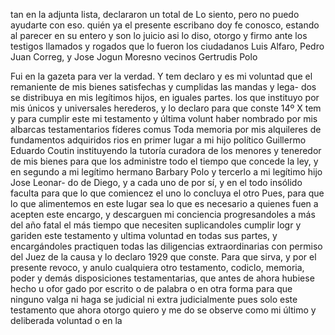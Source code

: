 tan en la adjunta lista, declararon un total de
Lo siento, pero no puedo ayudarte con eso.
quién ya el presente escribano doy fe conosco, estando al parecer en su entero y son lo juicio asi lo diso, otorgo y firmo ante los testigos llamados y rogados que lo fueron los ciudadanos Luis Alfaro, Pedro Juan Correg, y Jose Jogun
Moresno vecinos
Gertrudis Polo

Fui en la gazeta para ver la verdad.
Y tem declaro y es mi voluntad que el remaniente de mis bienes satisfechas y cumplidas las mandas y lega-
dos se distribuya en mis legítimos hijos, en iguales partes.
los que instituyo por mis únicos y universales herederos, y lo declaro para que conste
14º X tem y para cumplir este mi testamento y última volunt
haber nombrado por mis albarcas testamentarios fíderes comus
Toda memoria por mis alquileres de fundamentos adquiridos rios en primer lugar a mi hijo político Guillermo Eduardo Coutin instituyendo la tutoría curadora de los menores y teneredor de mis bienes para que los administre todo el tiempo
que concede la ley, y en segundo a mi legítimo hermano
Barbary Polo y tercerlo a mi legítimo hijo Jose Leonar-
do de Diego, y a cada uno de por sí, y en el todo insólido
faculta para que lo que comiencez el uno lo concluya el otro
Pues, para que lo que alimentemos en este lugar sea lo que es necesario a quienes fuen a acepten este encargo, y descarguen mi conciencia progresandoles a más del año fatal el más tiempo que necesiten suplicandoles cumplir
logr y gariden este testamento y ultima voluntad en todas sus partes, y encargándoles practiquen todas las diligencias extraordinarias con permiso del Juez de la causa y lo declaro 1929 que conste.
Para que sirva,
y por el presente revoco, y anulo cualquiera otro
testamento, codiclo, memoria, poder y demás disposiciones
testamentarias, que antes de ahora hubiese hecho u ofor
gado por escrito o de palabra o en otra forma para que
ninguno valga ni haga se judicial ni extra judicialmente
pues solo este testamento que ahora otorgo quiero y me
do se observe como mi último y deliberada voluntad o en la